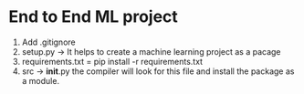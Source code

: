 # End to End ML project

1. Add .gitignore
2. setup.py -> It helps to create a machine learning project as a pacage
3. requirements.txt = pip install -r requirements.txt
4. src -> __init__.py the compiler will look for this file and install the package as a module.
